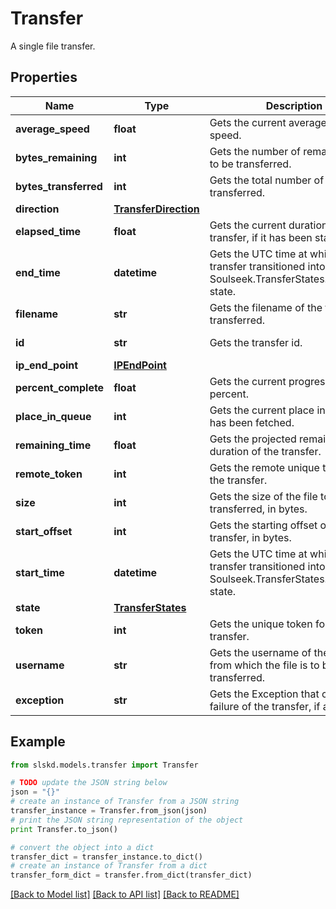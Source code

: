# Transfer

A single file transfer.

## Properties
Name | Type | Description | Notes
------------ | ------------- | ------------- | -------------
**average_speed** | **float** | Gets the current average transfer speed. | [optional]
**bytes_remaining** | **int** | Gets the number of remaining bytes to be transferred. | [optional]
**bytes_transferred** | **int** | Gets the total number of bytes transferred. | [optional]
**direction** | [**TransferDirection**](TransferDirection.md) |  | [optional]
**elapsed_time** | **float** | Gets the current duration of the transfer, if it has been started. | [optional]
**end_time** | **datetime** | Gets the UTC time at which the transfer transitioned into the Soulseek.TransferStates.Completed state. | [optional]
**filename** | **str** | Gets the filename of the file to be transferred. | [optional]
**id** | **str** | Gets the transfer id. | [optional] [readonly]
**ip_end_point** | [**IPEndPoint**](IPEndPoint.md) |  | [optional]
**percent_complete** | **float** | Gets the current progress in percent. | [optional]
**place_in_queue** | **int** | Gets the current place in queue, if it has been fetched. | [optional]
**remaining_time** | **float** | Gets the projected remaining duration of the transfer. | [optional]
**remote_token** | **int** | Gets the remote unique token for the transfer. | [optional]
**size** | **int** | Gets the size of the file to be transferred, in bytes. | [optional]
**start_offset** | **int** | Gets the starting offset of the transfer, in bytes. | [optional]
**start_time** | **datetime** | Gets the UTC time at which the transfer transitioned into the Soulseek.TransferStates.InProgress state. | [optional]
**state** | [**TransferStates**](TransferStates.md) |  | [optional]
**token** | **int** | Gets the unique token for the transfer. | [optional]
**username** | **str** | Gets the username of the peer to or from which the file is to be transferred. | [optional]
**exception** | **str** | Gets the Exception that caused the failure of the transfer, if applicable. | [optional]

## Example

```python
from slskd.models.transfer import Transfer

# TODO update the JSON string below
json = "{}"
# create an instance of Transfer from a JSON string
transfer_instance = Transfer.from_json(json)
# print the JSON string representation of the object
print Transfer.to_json()

# convert the object into a dict
transfer_dict = transfer_instance.to_dict()
# create an instance of Transfer from a dict
transfer_form_dict = transfer.from_dict(transfer_dict)
```
[[Back to Model list]](../README.md#documentation-for-models) [[Back to API list]](../README.md#documentation-for-api-endpoints) [[Back to README]](../README.md)
